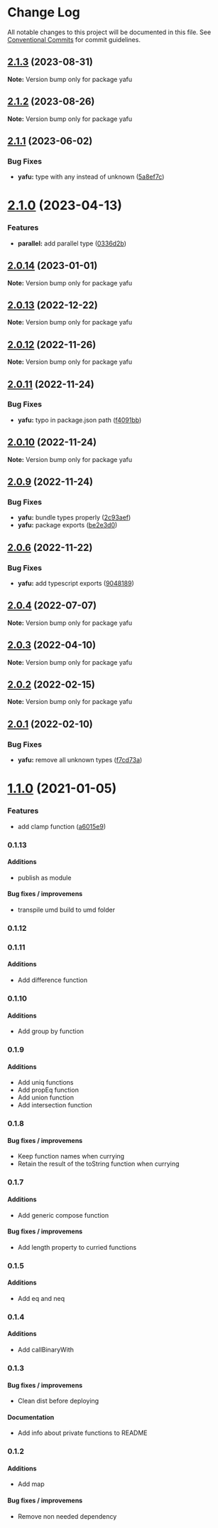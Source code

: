 # Change Log

All notable changes to this project will be documented in this file.
See [Conventional Commits](https://conventionalcommits.org) for commit guidelines.

## [2.1.3](https://github.com/TheLudd/yafu/compare/yafu@2.1.2...yafu@2.1.3) (2023-08-31)

**Note:** Version bump only for package yafu

## [2.1.2](https://github.com/TheLudd/yafu/compare/yafu@2.1.1...yafu@2.1.2) (2023-08-26)

**Note:** Version bump only for package yafu

## [2.1.1](https://github.com/TheLudd/yafu/compare/yafu@2.1.0...yafu@2.1.1) (2023-06-02)

### Bug Fixes

- **yafu:** type with any instead of unknown ([5a8ef7c](https://github.com/TheLudd/yafu/commit/5a8ef7cd08ba2a8706c41f91e77ca60c935b5369))

# [2.1.0](https://github.com/TheLudd/yafu/compare/yafu@2.0.14...yafu@2.1.0) (2023-04-13)

### Features

- **parallel:** add parallel type ([0336d2b](https://github.com/TheLudd/yafu/commit/0336d2b6ad60a6c2948d88b8efdf412da3d3ee0f))

## [2.0.14](https://github.com/TheLudd/yafu/compare/yafu@2.0.13...yafu@2.0.14) (2023-01-01)

**Note:** Version bump only for package yafu

## [2.0.13](https://github.com/TheLudd/yafu/compare/yafu@2.0.12...yafu@2.0.13) (2022-12-22)

**Note:** Version bump only for package yafu

## [2.0.12](https://github.com/TheLudd/yafu/compare/yafu@2.0.11...yafu@2.0.12) (2022-11-26)

**Note:** Version bump only for package yafu

## [2.0.11](https://github.com/TheLudd/yafu/compare/yafu@2.0.10...yafu@2.0.11) (2022-11-24)

### Bug Fixes

- **yafu:** typo in package.json path ([f4091bb](https://github.com/TheLudd/yafu/commit/f4091bb618b64d3eaa02f017c3e8500f8cc61034))

## [2.0.10](https://github.com/TheLudd/yafu/compare/yafu@2.0.9...yafu@2.0.10) (2022-11-24)

**Note:** Version bump only for package yafu

## [2.0.9](https://github.com/TheLudd/yafu/compare/yafu@2.0.6...yafu@2.0.9) (2022-11-24)

### Bug Fixes

- **yafu:** bundle types properly ([2c93aef](https://github.com/TheLudd/yafu/commit/2c93aefd808bcffb456b9b5b9c8b345af99cad9a))
- **yafu:** package exports ([be2e3d0](https://github.com/TheLudd/yafu/commit/be2e3d079563d74d33a96ad70448324506dd715c))

## [2.0.6](https://github.com/TheLudd/yafu/compare/yafu@2.0.4...yafu@2.0.6) (2022-11-22)

### Bug Fixes

- **yafu:** add typescript exports ([9048189](https://github.com/TheLudd/yafu/commit/9048189f78a680eda727ae83cb3d55f34a7e2d55))

## [2.0.4](https://github.com/TheLudd/yafu/compare/yafu@2.0.3...yafu@2.0.4) (2022-07-07)

**Note:** Version bump only for package yafu

## [2.0.3](https://github.com/TheLudd/yafu/compare/yafu@2.0.2...yafu@2.0.3) (2022-04-10)

**Note:** Version bump only for package yafu

## [2.0.2](https://github.com/TheLudd/yafu/compare/yafu@2.0.1...yafu@2.0.2) (2022-02-15)

**Note:** Version bump only for package yafu

## [2.0.1](https://github.com/TheLudd/yafu/compare/yafu@2.0.0...yafu@2.0.1) (2022-02-10)

### Bug Fixes

- **yafu:** remove all unknown types ([f7cd73a](https://github.com/TheLudd/yafu/commit/f7cd73af879e6986f636dd77b9b02ff801c41253))

# [1.1.0](https://github.com/TheLudd/yafu/compare/yafu@1.0.4...yafu@1.1.0) (2021-01-05)

### Features

- add clamp function ([a6015e9](https://github.com/TheLudd/yafu/commit/a6015e9974b384eda20c17c2afd85d7da89ac588))

### 0.1.13

#### Additions

- publish as module

#### Bug fixes / improvemens

- transpile umd build to umd folder

### 0.1.12

### 0.1.11

#### Additions

- Add difference function

### 0.1.10

#### Additions

- Add group by function

### 0.1.9

#### Additions

- Add uniq functions
- Add propEq function
- Add union function
- Add intersection function

### 0.1.8

#### Bug fixes / improvemens

- Keep function names when currying
- Retain the result of the toString function when currying

### 0.1.7

#### Additions

- Add generic compose function

#### Bug fixes / improvemens

- Add length property to curried functions

### 0.1.5

#### Additions

- Add eq and neq

### 0.1.4

#### Additions

- Add callBinaryWith

### 0.1.3

#### Bug fixes / improvemens

- Clean dist before deploying

#### Documentation

- Add info about private functions to README

### 0.1.2

#### Additions

- Add map

#### Bug fixes / improvemens

- Remove non needed dependency
